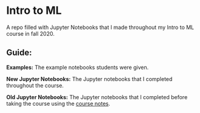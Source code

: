 # Intro to ML
A repo filled with Jupyter Notebooks that I made throughout my Intro to ML course in fall 2020. 

## Guide:
**Examples:** The example notebooks students were given. 

**New Jupyter Notebooks:** The Jupyter notebooks that I completed throughout the course. 

**Old Jupyter Notebooks:** The Jupyter notebooks that I completed before taking the course using the [course notes](https://jennselby.github.io/MachineLearningCourseNotes/).
